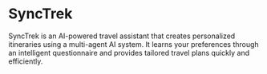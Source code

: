 # SyncTrek

SyncTrek is an AI-powered travel assistant that creates personalized itineraries using a multi-agent AI system. It learns your preferences through an intelligent questionnaire and provides tailored travel plans quickly and efficiently.
